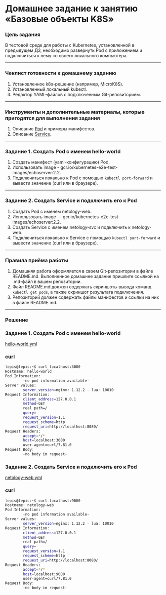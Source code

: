 # Домашнее задание к занятию «Базовые объекты K8S»

### Цель задания

В тестовой среде для работы с Kubernetes, установленной в предыдущем ДЗ, необходимо развернуть Pod с приложением и подключиться к нему со своего локального компьютера. 

------

### Чеклист готовности к домашнему заданию

1. Установленное k8s-решение (например, MicroK8S).
2. Установленный локальный kubectl.
3. Редактор YAML-файлов с подключенным Git-репозиторием.

------

### Инструменты и дополнительные материалы, которые пригодятся для выполнения задания

1. Описание [Pod](https://kubernetes.io/docs/concepts/workloads/pods/) и примеры манифестов.
2. Описание [Service](https://kubernetes.io/docs/concepts/services-networking/service/).

------

### Задание 1. Создать Pod с именем hello-world

1. Создать манифест (yaml-конфигурацию) Pod.
2. Использовать image - gcr.io/kubernetes-e2e-test-images/echoserver:2.2.
3. Подключиться локально к Pod с помощью `kubectl port-forward` и вывести значение (curl или в браузере).

------

### Задание 2. Создать Service и подключить его к Pod

1. Создать Pod с именем netology-web.
2. Использовать image — gcr.io/kubernetes-e2e-test-images/echoserver:2.2.
3. Создать Service с именем netology-svc и подключить к netology-web.
4. Подключиться локально к Service с помощью `kubectl port-forward` и вывести значение (curl или в браузере).

------

### Правила приёма работы

1. Домашняя работа оформляется в своем Git-репозитории в файле README.md. Выполненное домашнее задание пришлите ссылкой на .md-файл в вашем репозитории.
2. Файл README.md должен содержать скриншоты вывода команд `kubectl get pods`, а также скриншот результата подключения.
3. Репозиторий должен содержать файлы манифестов и ссылки на них в файле README.md.

------

### Решение

### Задание 1. Создать Pod с именем hello-world
[hello-world.yml](https://github.com/Lepisok/devops-netology/blob/main/4_Microservice_architecture/11-kubernetes-06/src/hello_world.yml)

### curl

```bash
lepis@lepis:~$ curl localhost:3000  
Hostname: hello-world  
Pod Information:  
        -no pod information available-  
Server values:  
        server_version=nginx: 1.12.2 - lua: 10010  
Request Information:  
        client_address=127.0.0.1  
        method=GET  
        real path=/  
        query=  
        request_version=1.1  
        request_scheme=http  
        request_uri=http://localhost:8080/  
Request Headers:  
        accept=*/*  
        host=localhost:3000    
        user-agent=curl/7.81.0   
Request Body:  
        -no body in request-  
```

### Задание 2. Создать Service и подключить его к Pod  

[netology-web.yml](https://github.com/Lepisok/devops-netology/blob/main/4_Microservice_architecture/11-kubernetes-06/src/netology-web.yml)  

### curl  

```bash
lepis@lepis:~$ curl localhost:9000
Hostname: netology-web
Pod Information:
        -no pod information available-
Server values:
        server_version=nginx: 1.12.2 - lua: 10010
Request Information:
        client_address=127.0.0.1
        method=GET
        real path=/
        query=
        request_version=1.1
        request_scheme=http
        request_uri=http://localhost:8080/
Request Headers:
        accept=*/*  
        host=localhost:9000  
        user-agent=curl/7.81.0  
Request Body:
        -no body in request-
```